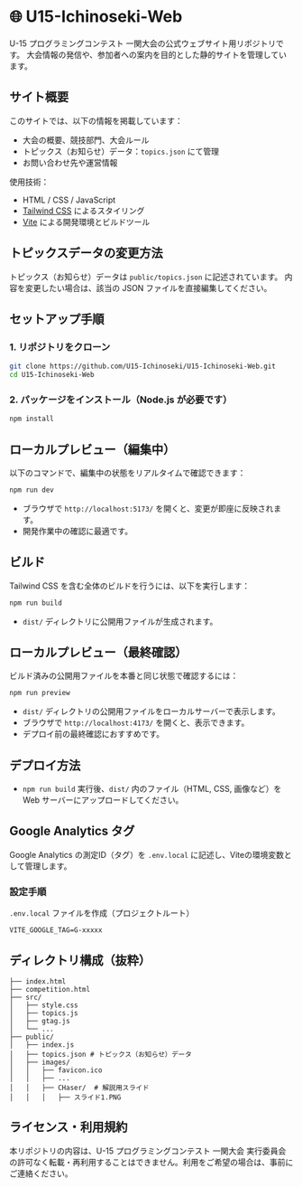 # 🌐 U15-Ichinoseki-Web

U-15 プログラミングコンテスト 一関大会の公式ウェブサイト用リポジトリです。
大会情報の発信や、参加者への案内を目的とした静的サイトを管理しています。

## サイト概要

このサイトでは、以下の情報を掲載しています：

- 大会の概要、競技部門、大会ルール
- トピックス（お知らせ）データ：`topics.json` にて管理
- お問い合わせ先や運営情報

使用技術：

- HTML / CSS / JavaScript
- [Tailwind CSS](https://tailwindcss.com/) によるスタイリング
- [Vite](https://vitejs.dev/) による開発環境とビルドツール

## トピックスデータの変更方法

トピックス（お知らせ）データは `public/topics.json` に記述されています。
内容を変更したい場合は、該当の JSON ファイルを直接編集してください。


## セットアップ手順

### 1. リポジトリをクローン

```bash
git clone https://github.com/U15-Ichinoseki/U15-Ichinoseki-Web.git
cd U15-Ichinoseki-Web
```

### 2. パッケージをインストール（Node.js が必要です）

```bash
npm install
```

## ローカルプレビュー（編集中）

以下のコマンドで、編集中の状態をリアルタイムで確認できます：

```bash
npm run dev
```

- ブラウザで `http://localhost:5173/` を開くと、変更が即座に反映されます。
- 開発作業中の確認に最適です。

## ビルド

Tailwind CSS を含む全体のビルドを行うには、以下を実行します：

```bash
npm run build
```

- `dist/` ディレクトリに公開用ファイルが生成されます。

## ローカルプレビュー（最終確認）

ビルド済みの公開用ファイルを本番と同じ状態で確認するには：

```bash
npm run preview
```

- `dist/` ディレクトリの公開用ファイルをローカルサーバーで表示します。
- ブラウザで `http://localhost:4173/` を開くと、表示できます。
- デプロイ前の最終確認におすすめです。

## デプロイ方法

- `npm run build` 実行後、`dist/` 内のファイル（HTML, CSS, 画像など）を Web サーバーにアップロードしてください。

## Google Analytics タグ

Google Analytics の測定ID（タグ）を `.env.local` に記述し、Viteの環境変数として管理します。

###  設定手順

`.env.local` ファイルを作成（プロジェクトルート）

```env
VITE_GOOGLE_TAG=G-xxxxx
```

## ディレクトリ構成（抜粋）

```
├── index.html
├── competition.html
├── src/
│   ├── style.css
│   ├── topics.js
│   ├── gtag.js
│   └── ...
├── public/
│   ├── index.js
│   ├── topics.json # トピックス（お知らせ）データ
│   ├── images/
│   │   ├── favicon.ico
│   │   ├── ...
│   │   ├── CHaser/  # 解説用スライド
│   │   │   ├── スライド1.PNG
```

## ライセンス・利用規約

本リポジトリの内容は、U-15 プログラミングコンテスト 一関大会 実行委員会の許可なく転載・再利用することはできません。利用をご希望の場合は、事前にご連絡ください。
